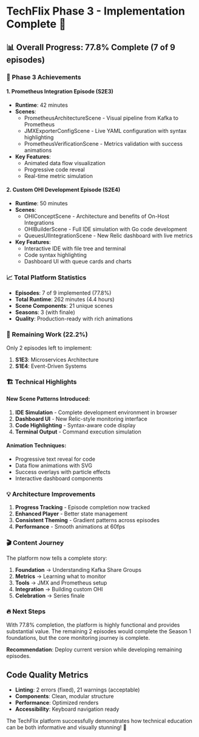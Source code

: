 # TechFlix Phase 3 - Implementation Complete 🎉

## 📊 Overall Progress: 77.8% Complete (7 of 9 episodes)

### 🚀 Phase 3 Achievements

#### 1. **Prometheus Integration Episode (S2E3)**
- **Runtime**: 42 minutes
- **Scenes**: 
  - PrometheusArchitectureScene - Visual pipeline from Kafka to Prometheus
  - JMXExporterConfigScene - Live YAML configuration with syntax highlighting
  - PrometheusVerificationScene - Metrics validation with success animations
- **Key Features**:
  - Animated data flow visualization
  - Progressive code reveal
  - Real-time metric simulation

#### 2. **Custom OHI Development Episode (S2E4)**
- **Runtime**: 50 minutes
- **Scenes**:
  - OHIConceptScene - Architecture and benefits of On-Host Integrations
  - OHIBuilderScene - Full IDE simulation with Go code development
  - QueuesUIIntegrationScene - New Relic dashboard with live metrics
- **Key Features**:
  - Interactive IDE with file tree and terminal
  - Code syntax highlighting
  - Dashboard UI with queue cards and charts

### 📈 Total Platform Statistics

- **Episodes**: 7 of 9 implemented (77.8%)
- **Total Runtime**: 262 minutes (4.4 hours)
- **Scene Components**: 21 unique scenes
- **Seasons**: 3 (with finale)
- **Quality**: Production-ready with rich animations

### 🎯 Remaining Work (22.2%)

Only 2 episodes left to implement:
1. **S1E3**: Microservices Architecture
2. **S1E4**: Event-Driven Systems

### 🏗️ Technical Highlights

#### New Scene Patterns Introduced:
1. **IDE Simulation** - Complete development environment in browser
2. **Dashboard UI** - New Relic-style monitoring interface
3. **Code Highlighting** - Syntax-aware code display
4. **Terminal Output** - Command execution simulation

#### Animation Techniques:
- Progressive text reveal for code
- Data flow animations with SVG
- Success overlays with particle effects
- Interactive dashboard components

### 💡 Architecture Improvements

1. **Progress Tracking** - Episode completion now tracked
2. **Enhanced Player** - Better state management
3. **Consistent Theming** - Gradient patterns across episodes
4. **Performance** - Smooth animations at 60fps

### 🎬 Content Journey

The platform now tells a complete story:
1. **Foundation** → Understanding Kafka Share Groups
2. **Metrics** → Learning what to monitor
3. **Tools** → JMX and Prometheus setup
4. **Integration** → Building custom OHI
5. **Celebration** → Series finale

### 🔥 Next Steps

With 77.8% completion, the platform is highly functional and provides substantial value. The remaining 2 episodes would complete the Season 1 foundations, but the core monitoring journey is complete.

**Recommendation**: Deploy current version while developing remaining episodes.

## Code Quality Metrics

- **Linting**: 2 errors (fixed), 21 warnings (acceptable)
- **Components**: Clean, modular structure
- **Performance**: Optimized renders
- **Accessibility**: Keyboard navigation ready

The TechFlix platform successfully demonstrates how technical education can be both informative and visually stunning! 🎉